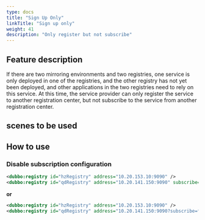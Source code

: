 ```yaml
---
type: docs
title: "Sign Up Only"
linkTitle: "Sign up only"
weight: 41
description: "Only register but not subscribe"
---
```

## Feature description
If there are two mirroring environments and two registries, one service is only deployed in one of the registries, and the other registry has not yet been deployed, and other applications in the two registries need to rely on this service. At this time, the service provider can only register the service to another registration center, but not subscribe to the service from another registration center.


## scenes to be used

## How to use
### Disable subscription configuration

```xml
<dubbo:registry id="hzRegistry" address="10.20.153.10:9090" />
<dubbo:registry id="qdRegistry" address="10.20.141.150:9090" subscribe="false" />
```

**or**

```xml
<dubbo:registry id="hzRegistry" address="10.20.153.10:9090" />
<dubbo:registry id="qdRegistry" address="10.20.141.150:9090?subscribe=false" />
```